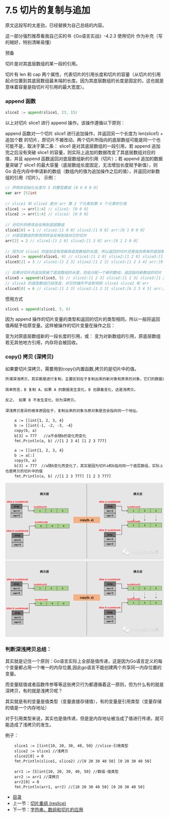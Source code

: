 # 7.5 切片的复制与追加

原文这段写的太差劲，已经替换为自己总结的内容。

这一部分强烈推荐看我自己买的书《Go语言实战》-4.2.3 使用切片 作为补充（写的贼好，特别清晰易懂）

预备

切片是对其底层数组的某一段的引用。

切片有 len 和 cap 两个属性，代表切片的引用长度和切片的容量（从切片的引用起点位置到其底层数组最末端的长度。因为其底层数组的长度是固定的，这也就是意味着容量是指切片可引用的最大宽度）。

### append 函数
```go
slice2 := append(slice1, 23, 15)
```
以上对切片 slice1 进行 append 操作。该操作遵循以下原则：

append 函数对一个切片 slice1 进行追加操作，并返回另一个长度为 len(slice1) + 追加个数 的切片，原切片不被改动，两个切片所指向的底层数组可能是同一个也可能不是，取决于第二条：
slice1 是对其底层数组的一段引用，若 append 追加完之后没有突破 slice1 的容量，则实际上追加的数据改变了其底层数组对应的值，并且 append 函数返回对底层数组新的引用（切片）；若 append 追加的数据量突破了 slice1 的最大容量（底层数组长度固定，无法增加长度赋予新值），则 Go 会在内存中申请新的数组（数组内的值为追加操作之后的值），并返回对新数组的引用（切片）。
示例：
```go
// 声明并初始化长度为 5 的整型数组 [0 0 0 0 0]
var arr [5]int

// slice1 和 slice2 是对 arr 第 2 个元素到第 4 个元素的引用
slice1 := arr[1:4] // slice1: [0 0 0]
slice2 := arr[1:4] // slice2: [0 0 0]

// 对切片的修改会反映到底层数组
slice1[0] = 1 // slice1:[1 0 0] slice2:[1 0 0] arr:[0 1 0 0 0]
// 对底层数组的修改同样会反映到指向它的切片
arr[2] = 2 // slice1:[1 2 0] slice2:[1 2 0] arr:[0 1 2 0 0]

// 因为对 slice1 的追加没有突破其底层数组的长度，所以返回的切片还是指向原来的底层数组
slice3 := append(slice1, 4) // slice1:[1 2 0] slice2:[1 2 0] slice3:[1 2 0 4] arr:[0 1 2 0 4]
slice3[2] = 3 // slice1:[1 2 3] slice2:[1 2 3] slice3:[1 2 3 4] arr:[0 1 2 3 4]

// 如果对切片的追加突破了底层数组的长度，则会分配一个新的数组，返回指向新数组的切片
slice3 = append(slice3, 5) // slice1:[1 2 3] slice2:[1 2 3] slice3:[1 2 3 4 5] arr:[0 1 2 3 4]
// slice3 的底层数组已经改变，对它的操作不会影响到 slice1 slice2 和 arr
slice3[0] = 6 // slice1:[1 2 3] slice2:[1 2 3] slice3:[6 2 3 4 5] arr:[0 1 2 3 4]
```
惯用方式
```go
slice1 = append(slice1, 5, 6)
```
因为 append 操作的切片变量的类型和返回的切片的类型相同，所以一般将返回值再赋予给原变量。这样被操作的切片变量在操作之后：

变为对原底层数组新的一段长度的引用，或：
变为对新数组的引用，原底层数组若无其他地方引用，内存将会被回收。

### copy() 拷贝 (深拷贝)

如果要切片深拷贝，需要用到copy()内置函数,拷贝的是切片中的值。
```go
所谓深浅拷贝，其实都是进行复制，主要区别在于复制出来的新对象和原来的对象，它们的数据发生改变时，是否会相互影响。

简单而言，B 复制 A，如果 A 的数据发生变化，B 也跟着变化，这是浅拷贝。

反之， 如果 B 不发生变化，则为深拷贝。

深浅拷贝差异的根本原因在于，复制出来的对象与原对象是否会指向同一个地址。
```
```
	a := []int{1, 2, 3, 4}
	b := []int{-1, -2, -3, -4}
	copy(b, a)
	b[3] = 777   //a不会随b的变化而变化
	fmt.Println(a, b) //[1 2 3 4] [1 2 3 777]
```
```
	a := []int{1, 2, 3, 4}
	b := a[:]
	copy(b, a)
	b[3] = 777  //a随b变化而变化了，其实是因为切片a和b指向同一个底层数组，实际上也是拷贝的切片中的值
	fmt.Println(a, b) //[1 2 3 777] [1 2 3 777]
```
![](images/3c1105db89a95ef572210f41ddb10955.png?raw=true)
![Image text]( https://github.com/JacobZgit/the-way-to-go_ZH_CN/blob/zngqihn-dev/eBook/images/3c1105db89a95ef572210f41ddb10955.png)
### 判断深浅拷贝总结：

其实就是记住一个原则：Go语言实际上全部是值传递，这是因为Go语言定义的每个变量都占用一个唯一的内存位置,因此go语言不能创建两个共享同一内存位置的变量。

而变量赋值或者函数传参等等这些拷贝行为都遵循着这一原则，但为什么有的就是深拷贝，有的就是浅拷贝呢？

其实就是有的变量是值类型（变量直接存储值），有的变量是引用类型（变量存储的值是一个内存地址）

对于引用类型来说，其实也是值传递，但是是内存地址被当成了值进行传递，就可能造成了浅拷贝的发生。

例子：
```
	slice1 := []int{10, 20, 30, 40, 50} //slice-引用类型
	slice2 := slice1 //浅拷贝
	slice2[0] = 0
	fmt.Println(slice1, slice2) //[0 20 30 40 50] [0 20 30 40 50]

	arr1 := [5]int{10, 20, 30, 40, 50} //数组-值类型
	arr2 := arr1 //深拷贝
	arr2[0] = 0
	fmt.Println(arr1, arr2) //[10 20 30 40 50] [0 20 30 40 50]
```
- [目录](directory.md)
- 上一节：[切片重组 (reslice)](07.4.md)
- 下一节：[字符串、数组和切片的应用](07.6.md)
